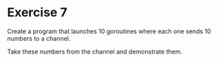 # Exercise 7

Create a program that launches 10 goroutines where each one sends 10 numbers to a channel.

Take these numbers from the channel and demonstrate them.
